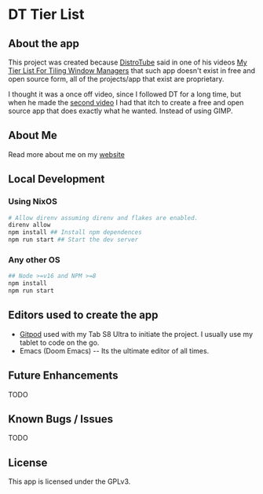 # DT Tier List

## About the app
This project was created because [DistroTube](https://distro.tube/) said in one of his videos [My Tier List For Tiling Window Managers](https://www.youtube.com/watch?v=xysISs0mcj8) that such app doesn't exist in free and open source form, all of the projects/app that exist are proprietary.

I thought it was a once off video, since I followed DT for a long time, but when he made the [second video](https://www.youtube.com/watch?v=xysISs0mcj8) I had that itch to create a free and open source app that does exactly what he wanted. Instead of using GIMP.

## About Me
Read more about me on my [website](https://www.almahdi.cc)

## Local Development

### Using NixOS

``` sh
# Allow direnv assuming direnv and flakes are enabled.
direnv allow
npm install ## Install npm dependences
npm run start ## Start the dev server
```

### Any other OS

``` sh
## Node >=v16 and NPM >=8
npm install
npm run start
```

## Editors used to create the app
* [Gitpod](https://gitpod.io) used with my Tab S8 Ultra to initiate the project. I usually use my tablet to code on the go.
* Emacs (Doom Emacs) -- Its the ultimate editor of all times.

## Future Enhancements
TODO

## Known Bugs / Issues
TODO

## License
This app is licensed under the GPLv3.
